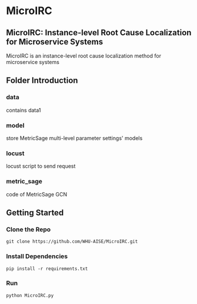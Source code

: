 # MicroIRC

## MicroIRC: Instance-level Root Cause Localization for Microservice Systems

MicroIRC is an instance-level root cause localization method for microservice systems

## Folder Introduction

### data

contains data1

### model

store MetricSage multi-level parameter settings' models

### locust

locust script to send request

### metric_sage

code of MetricSage GCN

## Getting Started

### Clone the Repo

```shell
git clone https://github.com/WHU-AISE/MicroIRC.git
```

### Install Dependencies

```shell
pip install -r requirements.txt
```

### Run

```shell
python MicroIRC.py
```
